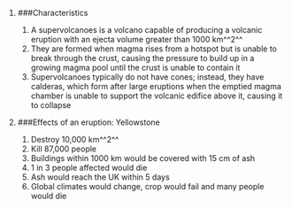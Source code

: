 1. ###Characteristics

    1. A supervolcanoes is a volcano capable of producing a volcanic eruption with an ejecta volume greater than 1000 km^^2^^
    2. They are formed when magma rises from a hotspot but is unable to break through the crust, causing the pressure to build up in a growing magma pool until the crust is unable to contain it
    3. Supervolcanoes typically do not have cones; instead, they have calderas, which form after large eruptions when the emptied magma chamber is unable to support the volcanic edifice above it, causing it to collapse
2. ###Effects of an eruption: Yellowstone

    1. Destroy 10,000 km^^2^^
    2. Kill 87,000 people
    3. Buildings within 1000 km would be covered with 15 cm of ash
    4. 1 in 3 people affected would die
    5. Ash would reach the UK within 5 days
    6. Global climates would change, crop would fail and many people would die
